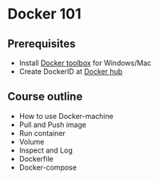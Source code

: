# Docker 101

## Prerequisites
* Install [Docker toolbox](https://docs.docker.com/toolbox/toolbox_install_windows/) for Windows/Mac
* Create DockerID at [Docker hub](https://hub.docker.com)

## Course outline
* How to use Docker-machine
* Pull and Push image
* Run container
* Volume
* Inspect and Log
* Dockerfile
* Docker-compose
